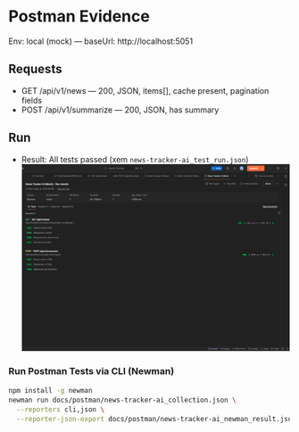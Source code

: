 # Postman Evidence

Env: local (mock) — baseUrl: http://localhost:5051

## Requests
- GET /api/v1/news — 200, JSON, items[], cache present, pagination fields
- POST /api/v1/summarize — 200, JSON, has summary

## Run
- Result: All tests passed (xem `news-tracker-ai_test_run.json`)
![Postman Tests Result](test-results.png)

### Run Postman Tests via CLI (Newman)
```bash
npm install -g newman
newman run docs/postman/news-tracker-ai_collection.json \
  --reporters cli,json \
  --reporter-json-export docs/postman/news-tracker-ai_newman_result.json

